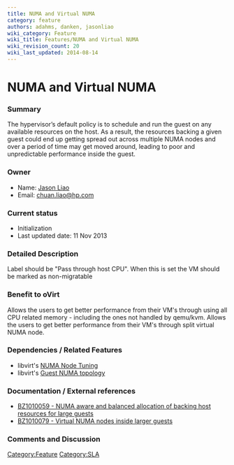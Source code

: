 ```yaml
---
title: NUMA and Virtual NUMA
category: feature
authors: adahms, danken, jasonliao
wiki_category: Feature
wiki_title: Features/NUMA and Virtual NUMA
wiki_revision_count: 20
wiki_last_updated: 2014-08-14
---
```


# NUMA and Virtual NUMA

### Summary

The hypervisor’s default policy is to schedule and run the guest on any available resources on the host. As a result, the resources backing a given guest could end up getting spread out across multiple NUMA nodes and over a period of time may get moved around, leading to poor and unpredictable performance inside the guest.

### Owner

*   Name: [ Jason Liao](User:JasonLiao)
*   Email: <chuan.liao@hp.com>

### Current status

*   Initialization
*   Last updated date: 11 Nov 2013

### Detailed Description

Label should be "Pass through host CPU". When this is set the VM should be marked as non-migratable

### Benefit to oVirt

Allows the users to get better performance from their VM's through using all CPU related memory - including the ones not handled by qemu/kvm. Allows the users to get better performance from their VM's through split virtual NUMA node.

### Dependencies / Related Features

*   libvirt's [NUMA Node Tuning](http://libvirt.org/formatdomain.html#elementsNUMATuning)
*   libvirt's [Guest NUMA topology](http://libvirt.org/formatdomain.html#elementsCPU)

### Documentation / External references

*   [BZ1010059 - NUMA aware and balanced allocation of backing host resources for large guests](https://bugzilla.redhat.com/show_bug.cgi?id=1010059)
*   [BZ1010079 - Virtual NUMA nodes inside larger guests](https://bugzilla.redhat.com/show_bug.cgi?id=1010079)

### Comments and Discussion

<Category:Feature> <Category:SLA>
